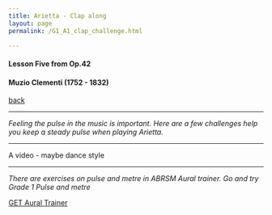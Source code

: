 ```yaml
---
title: Arietta - Clap along
layout: page
permalink: /G1_A1_clap_challenge.html

---
```



#### Lesson Five from Op.42

#### Muzio Clementi (1752 - 1832)

[back](G1_A1_pathway2)

***

*Feeling the pulse in the music is important. Here are a few challenges help you keep a steady pulse when playing Arietta.*

***

A video - maybe dance style

***

*There are exercises on pulse and metre in ABRSM Aural trainer. Go and try Grade 1 Pulse and metre*

[GET Aural Trainer](https://itunes.apple.com/gb/app/abrsm-aural-trainer-grades-1-5/id491907493?mt=8)